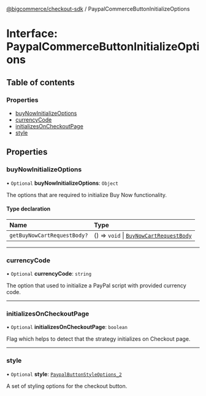 [@bigcommerce/checkout-sdk](../README.md) / PaypalCommerceButtonInitializeOptions

# Interface: PaypalCommerceButtonInitializeOptions

## Table of contents

### Properties

- [buyNowInitializeOptions](PaypalCommerceButtonInitializeOptions.md#buynowinitializeoptions)
- [currencyCode](PaypalCommerceButtonInitializeOptions.md#currencycode)
- [initializesOnCheckoutPage](PaypalCommerceButtonInitializeOptions.md#initializesoncheckoutpage)
- [style](PaypalCommerceButtonInitializeOptions.md#style)

## Properties

### buyNowInitializeOptions

• `Optional` **buyNowInitializeOptions**: `Object`

The options that are required to initialize Buy Now functionality.

#### Type declaration

| Name | Type |
| :------ | :------ |
| `getBuyNowCartRequestBody?` | () => `void` \| [`BuyNowCartRequestBody`](BuyNowCartRequestBody.md) |

___

### currencyCode

• `Optional` **currencyCode**: `string`

The option that used to initialize a PayPal script with provided currency code.

___

### initializesOnCheckoutPage

• `Optional` **initializesOnCheckoutPage**: `boolean`

Flag which helps to detect that the strategy initializes on Checkout page.

___

### style

• `Optional` **style**: [`PaypalButtonStyleOptions_2`](PaypalButtonStyleOptions_2.md)

A set of styling options for the checkout button.

